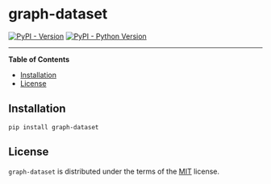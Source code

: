 # graph-dataset

[![PyPI - Version](https://img.shields.io/pypi/v/graph-dataset.svg)](https://pypi.org/project/graph-dataset)
[![PyPI - Python Version](https://img.shields.io/pypi/pyversions/graph-dataset.svg)](https://pypi.org/project/graph-dataset)

-----

**Table of Contents**

- [Installation](#installation)
- [License](#license)

## Installation

```console
pip install graph-dataset
```

## License

`graph-dataset` is distributed under the terms of the [MIT](https://spdx.org/licenses/MIT.html) license.
